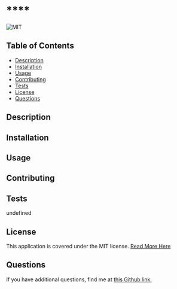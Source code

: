 
# ****

![MIT](https://shields.io/badge/license-MIT-green)


## Table of Contents
- [Description](#description)
- [Installation](#installation)
- [Usage](#usage)
- [Contributing](#contributing)
- [Tests](#tests)
- [License](#license)
- [Questions](#questions)

## **Description**

## **Installation**

## **Usage**

## **Contributing**

## **Tests**
undefined
## **License**
This application is covered under the MIT license. [Read More Here](https://choosealicense.com/licenses/mit/)
## **Questions**
If you have additional questions, find me at
[this Github link.]()


